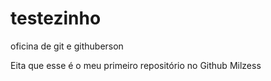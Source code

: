 # testezinho
oficina de git e githuberson

Eita que esse é o meu primeiro repositório no Github
Milzess

